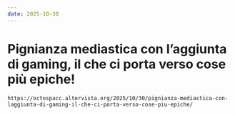 ```yaml
---
date: 2025-10-30
---
```


# Pignianza mediastica con l’aggiunta di gaming, il che ci porta verso cose più epiche!

```preview
https://octospacc.altervista.org/2025/10/30/pignianza-mediastica-con-laggiunta-di-gaming-il-che-ci-porta-verso-cose-piu-epiche/
```